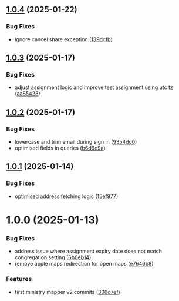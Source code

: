 ## [1.0.4](https://github.com/rimorin/ministry-mapper-v2/compare/v1.0.3...v1.0.4) (2025-01-22)


### Bug Fixes

* ignore cancel share exception ([139dcfb](https://github.com/rimorin/ministry-mapper-v2/commit/139dcfba862e1ade456b7a42bb7d48c21386f7c3))

## [1.0.3](https://github.com/rimorin/ministry-mapper-v2/compare/v1.0.2...v1.0.3) (2025-01-17)


### Bug Fixes

* adjust assignment logic and improve test assignment using utc tz ([aa85428](https://github.com/rimorin/ministry-mapper-v2/commit/aa85428b4c7339af77d0fef13b47a087b0028761))

## [1.0.2](https://github.com/rimorin/ministry-mapper-v2/compare/v1.0.1...v1.0.2) (2025-01-17)


### Bug Fixes

* lowercase and trim email during sign in ([9354dc0](https://github.com/rimorin/ministry-mapper-v2/commit/9354dc07423aac3427931801607ac65195c04b12))
* optimised fields in queries ([b6d6c9a](https://github.com/rimorin/ministry-mapper-v2/commit/b6d6c9a1b9d134ae7c75f137b1ea345db2b20a76))

## [1.0.1](https://github.com/rimorin/ministry-mapper-v2/compare/v1.0.0...v1.0.1) (2025-01-14)


### Bug Fixes

* optimised address fetching logic ([15ef977](https://github.com/rimorin/ministry-mapper-v2/commit/15ef977a50aecfb594b73899bcdb04add7c1347a))

# 1.0.0 (2025-01-13)


### Bug Fixes

* address issue where assignment expiry date does not match congregation setting ([6b0eb14](https://github.com/rimorin/ministry-mapper-v2/commit/6b0eb147be186e832ce088ef81e82998acec33f5))
* remove apple maps redirection for open maps ([e7646b8](https://github.com/rimorin/ministry-mapper-v2/commit/e7646b89160e78dd9f7e83b5b24e963e75987ae1))


### Features

* first ministry mapper v2 commits ([306d7ef](https://github.com/rimorin/ministry-mapper-v2/commit/306d7ef76263f74a2aa8ac77442fcbcc756ba659))
